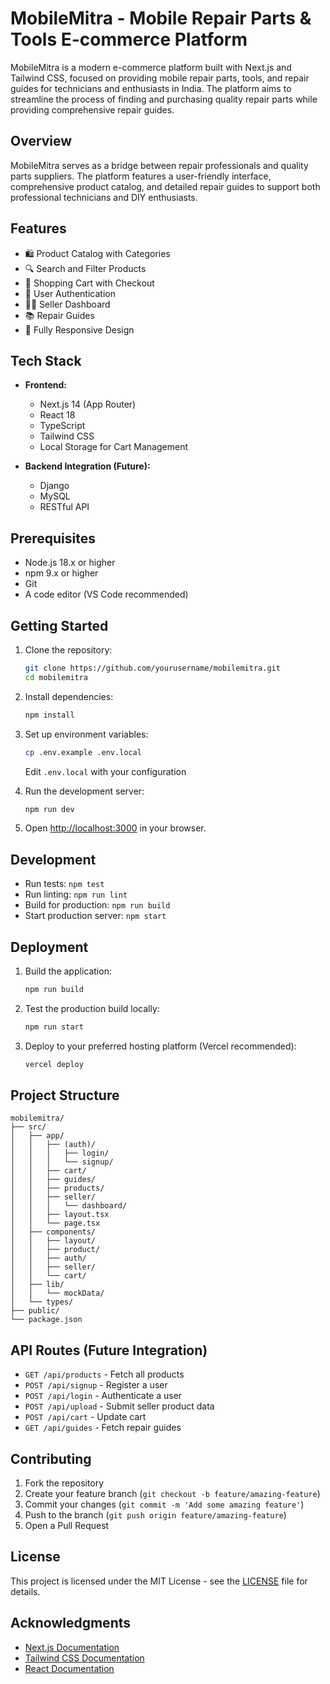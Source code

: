 # MobileMitra - Mobile Repair Parts & Tools E-commerce Platform

MobileMitra is a modern e-commerce platform built with Next.js and Tailwind CSS, focused on providing mobile repair parts, tools, and repair guides for technicians and enthusiasts in India. The platform aims to streamline the process of finding and purchasing quality repair parts while providing comprehensive repair guides.

## Overview

MobileMitra serves as a bridge between repair professionals and quality parts suppliers. The platform features a user-friendly interface, comprehensive product catalog, and detailed repair guides to support both professional technicians and DIY enthusiasts.

## Features

- 🛍️ Product Catalog with Categories
- 🔍 Search and Filter Products
- 🛒 Shopping Cart with Checkout
- 👤 User Authentication
- 👨‍💼 Seller Dashboard
- 📚 Repair Guides
- 📱 Fully Responsive Design

## Tech Stack

- **Frontend:**
  - Next.js 14 (App Router)
  - React 18
  - TypeScript
  - Tailwind CSS
  - Local Storage for Cart Management

- **Backend Integration (Future):**
  - Django
  - MySQL
  - RESTful API

## Prerequisites

- Node.js 18.x or higher
- npm 9.x or higher
- Git
- A code editor (VS Code recommended)

## Getting Started

1. Clone the repository:
   ```bash
   git clone https://github.com/yourusername/mobilemitra.git
   cd mobilemitra
   ```

2. Install dependencies:
   ```bash
   npm install
   ```

3. Set up environment variables:
   ```bash
   cp .env.example .env.local
   ```
   Edit `.env.local` with your configuration

4. Run the development server:
   ```bash
   npm run dev
   ```

5. Open [http://localhost:3000](http://localhost:3000) in your browser.

## Development

- Run tests: `npm test`
- Run linting: `npm run lint`
- Build for production: `npm run build`
- Start production server: `npm start`

## Deployment

1. Build the application:
   ```bash
   npm run build
   ```

2. Test the production build locally:
   ```bash
   npm run start
   ```

3. Deploy to your preferred hosting platform (Vercel recommended):
   ```bash
   vercel deploy
   ```

## Project Structure

```
mobilemitra/
├── src/
│   ├── app/
│   │   ├── (auth)/
│   │   │   ├── login/
│   │   │   └── signup/
│   │   ├── cart/
│   │   ├── guides/
│   │   ├── products/
│   │   ├── seller/
│   │   │   └── dashboard/
│   │   ├── layout.tsx
│   │   └── page.tsx
│   ├── components/
│   │   ├── layout/
│   │   ├── product/
│   │   ├── auth/
│   │   ├── seller/
│   │   └── cart/
│   ├── lib/
│   │   └── mockData/
│   └── types/
├── public/
└── package.json
```

## API Routes (Future Integration)

- `GET /api/products` - Fetch all products
- `POST /api/signup` - Register a user
- `POST /api/login` - Authenticate a user
- `POST /api/upload` - Submit seller product data
- `POST /api/cart` - Update cart
- `GET /api/guides` - Fetch repair guides

## Contributing

1. Fork the repository
2. Create your feature branch (`git checkout -b feature/amazing-feature`)
3. Commit your changes (`git commit -m 'Add some amazing feature'`)
4. Push to the branch (`git push origin feature/amazing-feature`)
5. Open a Pull Request

## License

This project is licensed under the MIT License - see the [LICENSE](LICENSE) file for details.

## Acknowledgments

- [Next.js Documentation](https://nextjs.org/docs)
- [Tailwind CSS Documentation](https://tailwindcss.com/docs)
- [React Documentation](https://react.dev)